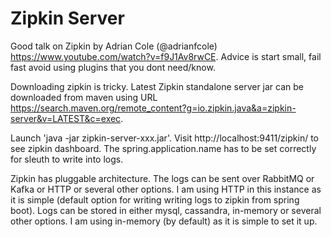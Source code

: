 # Zipkin Server
Good talk on Zipkin by Adrian Cole (@adrianfcole) https://www.youtube.com/watch?v=f9J1Av8rwCE.  Advice is start small, fail fast avoid using plugins that you dont need/know.

Downloading zipkin is tricky.  Latest Zipkin standalone server jar can be downloaded from maven using URL https://search.maven.org/remote_content?g=io.zipkin.java&a=zipkin-server&v=LATEST&c=exec.  

Launch 'java -jar zipkin-server-xxx.jar'.  Visit http://localhost:9411/zipkin/ to see zipkin dashboard.  The spring.application.name has to be set correctly for sleuth to write into logs.

Zipkin has pluggable architecture.  The logs can be sent over RabbitMQ or Kafka or HTTP or several other options.  I am using HTTP in this instance as it is simple (default option for writing writing logs to zipkin from spring boot).  Logs can be stored in either mysql, cassandra, in-memory or several other options.  I am using in-memory (by default) as it is simple to set it up.